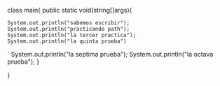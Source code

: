 class main{
	public static void(string[]args){

	System.out.println("sabemos escribir");
	System.out.println("practicando path");
	System.out.println("la tercer practica");
	System.out.println("la quinta prueba")	
`	System.out.println("la septima prueba");
	System.out.println("la octava prueba");
	}
	
}
